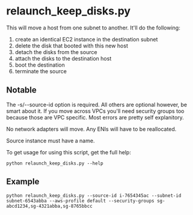 # relaunch_keep_disks.py

 This will move a host from one subnet to another. It'll do the following:
 1. create an identical EC2 instance in the destination subnet
 2. delete the disk that booted with this new host
 3. detach the disks from the source
 4. attach the disks to the destination host
 5. boot the destination
 6. terminate the source


## Notable
The -s/--source-id option is required. All others are optional however, be smart about it. If you move across VPCs you'll need security groups too because those are VPC specific. Most errors are pretty self explanitory.

No network adapters will move. Any ENIs will have to be reallocated.

Source instance must have a name.

To get usage for using this script, get the full help:

```python relaunch_keep_disks.py --help```


## Example
```python relaunch_keep_disks.py --source-id i-7654345ac --subnet-id subnet-6543abba --aws-profile default --security-groups sg-abcd1234,sg-4321abba,sg-8765bbcc```